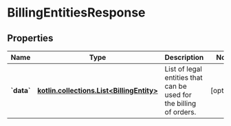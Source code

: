 
# BillingEntitiesResponse

## Properties
Name | Type | Description | Notes
------------ | ------------- | ------------- | -------------
**&#x60;data&#x60;** | [**kotlin.collections.List&lt;BillingEntity&gt;**](BillingEntity.md) | List of legal entities that can be used for the billing of orders. |  [optional]



